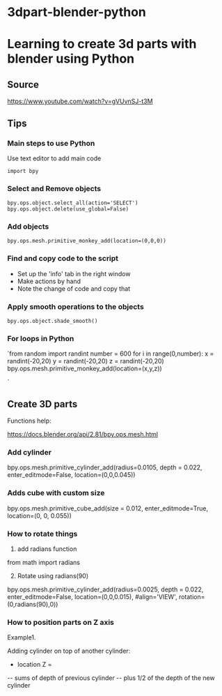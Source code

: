 # 3dpart-blender-python

# Learning to create 3d parts with blender using Python

## Source

https://www.youtube.com/watch?v=gVUvnSJ-t3M

## Tips

### Main steps to use Python

Use text editor to add main code

`import bpy`

### Select and Remove objects 

`bpy.ops.object.select_all(action='SELECT')`
`bpy.ops.object.delete(use_global=False)`

### Add objects

`bpy.ops.mesh.primitive_monkey_add(location=(0,0,0))`

### Find and copy code to the script

* Set up the 'info' tab in the right window
* Make actions by hand
* Note the change of code and copy that

### Apply smooth operations to the objects

`bpy.ops.object.shade_smooth()`

### For loops in Python

`from random import randint
number = 600
for i in range(0,number):
    x = randint(-20,20)
    y = randint(-20,20)
    z = randint(-20,20)
    bpy.ops.mesh.primitive_monkey_add(location=(x,y,z))

`
## Create 3D parts 

Functions help:

https://docs.blender.org/api/2.81/bpy.ops.mesh.html

### Add cylinder
bpy.ops.mesh.primitive_cylinder_add(radius=0.0105, 
                                    depth = 0.022,
                                    enter_editmode=False,
                                    location=(0,0,0.045))

### Adds cube with custom size

bpy.ops.mesh.primitive_cube_add(size = 0.012, enter_editmode=True, location=(0, 0, 0.055))

### How to rotate things

1. add radians function

from math import radians

2. Rotate using radians(90)

bpy.ops.mesh.primitive_cylinder_add(radius=0.0025, 
                                    depth = 0.022,
                                    enter_editmode=False,
                                    location=(0,0,0.015),
                                    #align='VIEW',
                                    rotation=(0,radians(90),0))


### How to position parts on Z axis

Example1.

Adding cylinder on top of another cylinder:

- location Z =

-- sums of depth of previous cylinder
-- plus 1/2 of the depth of the new cylinder